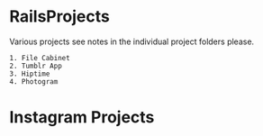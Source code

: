 # RailsProjects


Various projects see notes in the individual project folders please.

    1. File Cabinet
    2. Tumblr App
    3. Hiptime
    4. Photogram
    
# Instagram Projects
